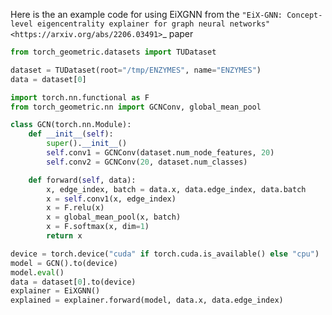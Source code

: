 Here is the an example code for using EiXGNN from the `"EiX-GNN: Concept-level eigencentrality explainer for graph neural
    networks"<https://arxiv.org/abs/2206.03491>`_ paper

```python
from torch_geometric.datasets import TUDataset

dataset = TUDataset(root="/tmp/ENZYMES", name="ENZYMES")
data = dataset[0]

import torch.nn.functional as F
from torch_geometric.nn import GCNConv, global_mean_pool

class GCN(torch.nn.Module):
    def __init__(self):
        super().__init__()
        self.conv1 = GCNConv(dataset.num_node_features, 20)
        self.conv2 = GCNConv(20, dataset.num_classes)

    def forward(self, data):
        x, edge_index, batch = data.x, data.edge_index, data.batch
        x = self.conv1(x, edge_index)
        x = F.relu(x)
        x = global_mean_pool(x, batch)
        x = F.softmax(x, dim=1)
        return x

device = torch.device("cuda" if torch.cuda.is_available() else "cpu")
model = GCN().to(device)
model.eval()
data = dataset[0].to(device)
explainer = EiXGNN()
explained = explainer.forward(model, data.x, data.edge_index)
```
